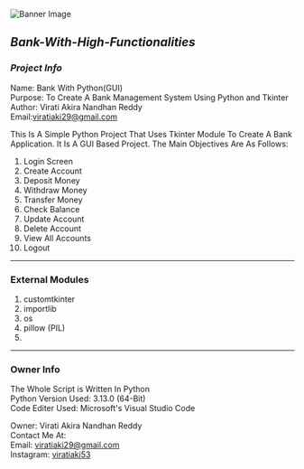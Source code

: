 ![Banner Image](https://github.com/ViratiAkiraNandhanReddy/Bank-With-High-Functionalities/blob/main/Bank_Package/Visual%20Data/Banner%20Image.jpg)

## ***Bank-With-High-Functionalities***

### ***Project Info***
Name: Bank With Python(GUI)  
Purpose: To Create A Bank Management System Using Python and Tkinter  
Author: Virati Akira Nandhan Reddy  
Email:viratiaki29@gmail.com

This Is A Simple Python Project That Uses Tkinter Module To Create A Bank Application. It Is A GUI Based Project. The Main Objectives Are As Follows:
1. Login Screen
2. Create Account
3. Deposit Money
4. Withdraw Money
5. Transfer Money
6. Check Balance
7. Update Account
8. Delete Account
9. View All Accounts
10. Logout









---
### External Modules
1. customtkinter 
2. importlib
3. os
4. pillow (PIL)
5. 

---
### Owner Info
The Whole Script is Written In Python\
Python Version Used: 3.13.0 (64-Bit)\
Code Editer Used: Microsoft's Visual Studio Code

Owner: Virati Akira Nandhan Reddy\
Contact Me At:\
Email: viratiaki29@gmail.com\
Instagram: [viratiaki53](https://www.instagram.com/viratiaki53/)
